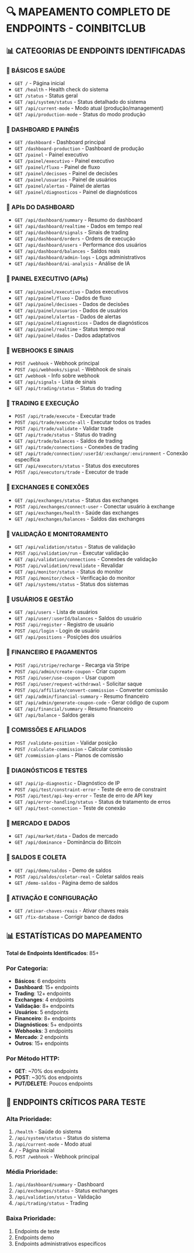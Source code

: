 # 🔍 MAPEAMENTO COMPLETO DE ENDPOINTS - COINBITCLUB

## 📊 CATEGORIAS DE ENDPOINTS IDENTIFICADAS

### 🔹 BÁSICOS E SAÚDE
- `GET /` - Página inicial
- `GET /health` - Health check do sistema
- `GET /status` - Status geral
- `GET /api/system/status` - Status detalhado do sistema
- `GET /api/current-mode` - Modo atual (produção/management)
- `GET /api/production-mode` - Status do modo produção

### 🔹 DASHBOARD E PAINÉIS
- `GET /dashboard` - Dashboard principal
- `GET /dashboard-production` - Dashboard de produção
- `GET /painel` - Painel executivo
- `GET /painel/executivo` - Painel executivo
- `GET /painel/fluxo` - Painel de fluxo
- `GET /painel/decisoes` - Painel de decisões
- `GET /painel/usuarios` - Painel de usuários
- `GET /painel/alertas` - Painel de alertas
- `GET /painel/diagnosticos` - Painel de diagnósticos

### 🔹 APIs DO DASHBOARD
- `GET /api/dashboard/summary` - Resumo do dashboard
- `GET /api/dashboard/realtime` - Dados em tempo real
- `GET /api/dashboard/signals` - Sinais de trading
- `GET /api/dashboard/orders` - Ordens de execução
- `GET /api/dashboard/users` - Performance dos usuários
- `GET /api/dashboard/balances` - Saldos reais
- `GET /api/dashboard/admin-logs` - Logs administrativos
- `GET /api/dashboard/ai-analysis` - Análise de IA

### 🔹 PAINEL EXECUTIVO (APIs)
- `GET /api/painel/executivo` - Dados executivos
- `GET /api/painel/fluxo` - Dados de fluxo
- `GET /api/painel/decisoes` - Dados de decisões
- `GET /api/painel/usuarios` - Dados de usuários
- `GET /api/painel/alertas` - Dados de alertas
- `GET /api/painel/diagnosticos` - Dados de diagnósticos
- `GET /api/painel/realtime` - Status tempo real
- `GET /api/painel/dados` - Dados adaptativos

### 🔹 WEBHOOKS E SINAIS
- `POST /webhook` - Webhook principal
- `POST /api/webhooks/signal` - Webhook de sinais
- `GET /webhook` - Info sobre webhook
- `GET /api/signals` - Lista de sinais
- `GET /api/trading/status` - Status do trading

### 🔹 TRADING E EXECUÇÃO
- `POST /api/trade/execute` - Executar trade
- `POST /api/trade/execute-all` - Executar todos os trades
- `POST /api/trade/validate` - Validar trade
- `GET /api/trade/status` - Status do trading
- `GET /api/trade/balances` - Saldos de trading
- `GET /api/trade/connections` - Conexões de trading
- `GET /api/trade/connection/:userId/:exchange/:environment` - Conexão específica
- `GET /api/executors/status` - Status dos executores
- `POST /api/executors/trade` - Executor de trade

### 🔹 EXCHANGES E CONEXÕES
- `GET /api/exchanges/status` - Status das exchanges
- `POST /api/exchanges/connect-user` - Conectar usuário à exchange
- `GET /api/exchanges/health` - Saúde das exchanges
- `GET /api/exchanges/balances` - Saldos das exchanges

### 🔹 VALIDAÇÃO E MONITORAMENTO
- `GET /api/validation/status` - Status de validação
- `POST /api/validation/run` - Executar validação
- `GET /api/validation/connections` - Conexões de validação
- `POST /api/validation/revalidate` - Revalidar
- `GET /api/monitor/status` - Status do monitor
- `POST /api/monitor/check` - Verificação do monitor
- `GET /api/systems/status` - Status dos sistemas

### 🔹 USUÁRIOS E GESTÃO
- `GET /api/users` - Lista de usuários
- `GET /api/user/:userId/balances` - Saldos do usuário
- `POST /api/register` - Registro de usuário
- `POST /api/login` - Login de usuário
- `GET /api/positions` - Posições dos usuários

### 🔹 FINANCEIRO E PAGAMENTOS
- `POST /api/stripe/recharge` - Recarga via Stripe
- `POST /api/admin/create-coupon` - Criar cupom
- `POST /api/user/use-coupon` - Usar cupom
- `POST /api/user/request-withdrawal` - Solicitar saque
- `POST /api/affiliate/convert-commission` - Converter comissão
- `GET /api/admin/financial-summary` - Resumo financeiro
- `GET /api/admin/generate-coupon-code` - Gerar código de cupom
- `GET /api/financial/summary` - Resumo financeiro
- `GET /api/balance` - Saldos gerais

### 🔹 COMISSÕES E AFILIADOS
- `POST /validate-position` - Validar posição
- `POST /calculate-commission` - Calcular comissão
- `GET /commission-plans` - Planos de comissão

### 🔹 DIAGNÓSTICOS E TESTES
- `GET /api/ip-diagnostic` - Diagnóstico de IP
- `POST /api/test/constraint-error` - Teste de erro de constraint
- `POST /api/test/api-key-error` - Teste de erro de API key
- `GET /api/error-handling/status` - Status de tratamento de erros
- `GET /api/test-connection` - Teste de conexão

### 🔹 MERCADO E DADOS
- `GET /api/market/data` - Dados de mercado
- `GET /api/dominance` - Dominância do Bitcoin

### 🔹 SALDOS E COLETA
- `GET /api/demo/saldos` - Demo de saldos
- `POST /api/saldos/coletar-real` - Coletar saldos reais
- `GET /demo-saldos` - Página demo de saldos

### 🔹 ATIVAÇÃO E CONFIGURAÇÃO
- `GET /ativar-chaves-reais` - Ativar chaves reais
- `GET /fix-database` - Corrigir banco de dados

## 📊 ESTATÍSTICAS DO MAPEAMENTO

**Total de Endpoints Identificados**: 85+

### Por Categoria:
- **Básicos**: 6 endpoints
- **Dashboard**: 15+ endpoints
- **Trading**: 12+ endpoints
- **Exchanges**: 4 endpoints
- **Validação**: 8+ endpoints
- **Usuários**: 5 endpoints
- **Financeiro**: 8+ endpoints
- **Diagnósticos**: 5+ endpoints
- **Webhooks**: 3 endpoints
- **Mercado**: 2 endpoints
- **Outros**: 15+ endpoints

### Por Método HTTP:
- **GET**: ~70% dos endpoints
- **POST**: ~30% dos endpoints
- **PUT/DELETE**: Poucos endpoints

## 🎯 ENDPOINTS CRÍTICOS PARA TESTE

### Alta Prioridade:
1. `/health` - Saúde do sistema
2. `/api/system/status` - Status do sistema
3. `/api/current-mode` - Modo atual
4. `/` - Página inicial
5. `POST /webhook` - Webhook principal

### Média Prioridade:
1. `/api/dashboard/summary` - Dashboard
2. `/api/exchanges/status` - Status exchanges
3. `/api/validation/status` - Validação
4. `/api/trading/status` - Trading

### Baixa Prioridade:
1. Endpoints de teste
2. Endpoints demo
3. Endpoints administrativos específicos
